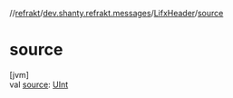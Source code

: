 //[refrakt](../../../index.md)/[dev.shanty.refrakt.messages](../index.md)/[LifxHeader](index.md)/[source](source.md)

# source

[jvm]\
val [source](source.md): [UInt](https://kotlinlang.org/api/latest/jvm/stdlib/kotlin/-u-int/index.html)

